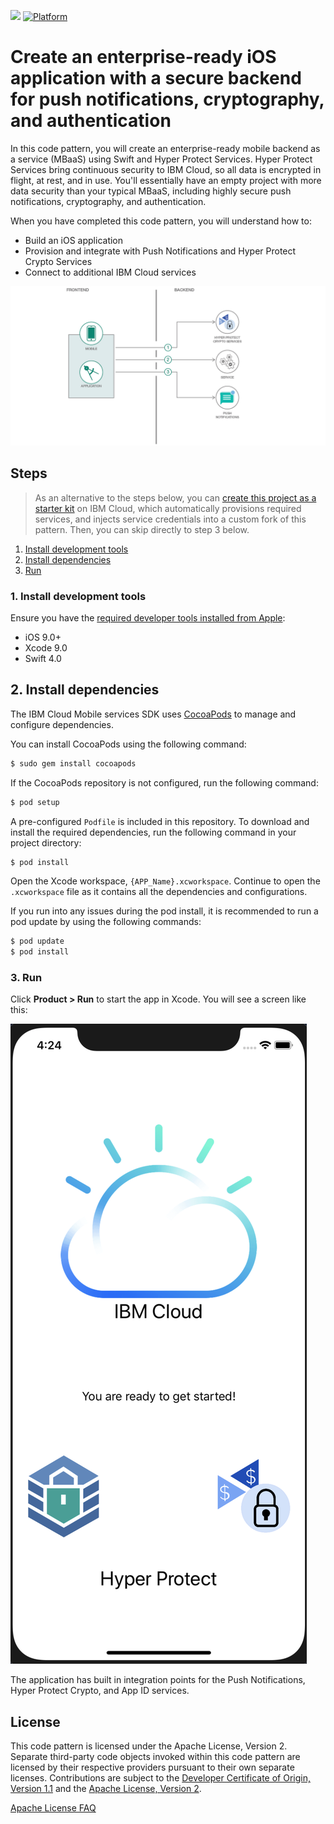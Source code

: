[![](https://img.shields.io/badge/IBM%20Cloud-powered-blue.svg)](https://bluemix.net)
[![Platform](https://img.shields.io/badge/platform-ios_swift-lightgrey.svg?style=flat)](https://developer.apple.com/swift/)

# Create an enterprise-ready iOS application with a secure backend for push notifications, cryptography, and authentication

In this code pattern, you will create an enterprise-ready mobile backend as a service (MBaaS) using Swift and Hyper Protect Services. Hyper Protect Services bring continuous security to IBM Cloud, so all data is encrypted in flight, at rest, and in use. You'll essentially have an empty project with more data security than your typical MBaaS, including highly secure push notifications, cryptography, and authentication.

When you have completed this code pattern, you will understand how to:

* Build an iOS application
* Provision and integrate with Push Notifications and Hyper Protect Crypto Services
* Connect to additional IBM Cloud services

![](README_Images/architecture-mbaas.png)

## Steps

> As an alternative to the steps below, you can [create this project as a starter kit](https://console.bluemix.net/developer/appledevelopment/create-app?defaultDeploymentToolchain=&defaultLanguage=IOS_SWIFT&env_id=ibm%3Ayp%3Aus-south&navMode=catalog&starterKit=bee074e4-a6c7-3cfd-b131-8d302942ee0a) on IBM Cloud, which automatically provisions required services, and injects service credentials into a custom fork of this pattern. Then, you can skip directly to step 3 below.

1. [Install development tools](#1-install-development-tools)
2. [Install dependencies](#2-install-dependencies)
3. [Run](#3-run)

### 1. Install development tools

Ensure you have the [required developer tools installed from Apple](https://developer.apple.com/download/):

* iOS 9.0+
* Xcode 9.0
* Swift 4.0

## 2. Install dependencies

The IBM Cloud Mobile services SDK uses [CocoaPods](https://cocoapods.org/) to manage and configure dependencies.

You can install CocoaPods using the following command:

```bash
$ sudo gem install cocoapods
```

If the CocoaPods repository is not configured, run the following command:

```bash
$ pod setup
```

A pre-configured `Podfile` is included in this repository. To download and install the required dependencies, run the following command in your project directory:

```bash
$ pod install
```

Open the Xcode workspace, `{APP_Name}.xcworkspace`. Continue to open the `.xcworkspace` file as it contains all the dependencies and configurations.

If you run into any issues during the pod install, it is recommended to run a pod update by using the following commands:

```bash
$ pod update
$ pod install
```

### 3. Run

Click **Product > Run** to start the app in Xcode. You will see a screen like this:

![Empty App Screenshot](README_Images/basic_home_screen.png)

The application has built in integration points for the Push Notifications, Hyper Protect Crypto, and App ID services.

## License

This code pattern is licensed under the Apache License, Version 2. Separate third-party code objects invoked within this code pattern are licensed by their respective providers pursuant to their own separate licenses. Contributions are subject to the [Developer Certificate of Origin, Version 1.1](https://developercertificate.org/) and the [Apache License, Version 2](https://www.apache.org/licenses/LICENSE-2.0.txt).

[Apache License FAQ](https://www.apache.org/foundation/license-faq.html#WhatDoesItMEAN)

